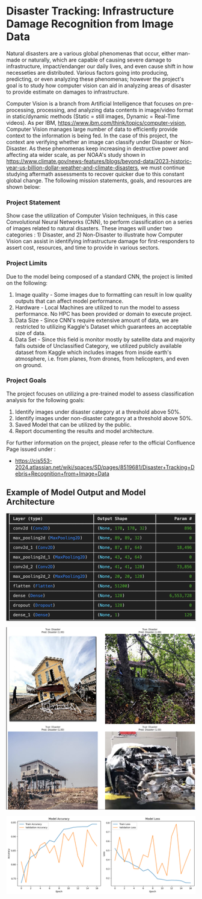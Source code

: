 # Disaster Tracking: Infrastructure Damage Recognition from Image Data

Natural disasters are a various global phenomenas that occur, either man-made or naturally, which are capable of causing severe damage to infrastructure, impact/endanger our daily lives, and even cause shift in how necesseties are distributed. Various factors going into producing, predicting, or even analyzing these phenomenas; however the project's goal is to study how computer vision can aid in analyzing areas of disaster to provide estimate on damages to infrastructure.

Computer Vision is a branch from Artificial Intelligence that focuses on pre-processing, processing, and analyzing data contents in image/video format in static/dynamic methods (Static = still images, Dynamic = Real-Time videos). As per IBM, https://www.ibm.com/think/topics/computer-vision, Computer Vision manages large number of data to efficiently provide context to the information is being fed. In the case of this project, the context are verifying whether an image can classify under Disaster or Non-Disaster. As these phenomenas keep increasing in destructive power and affecting ata  wider scale, as per NOAA's study shown in https://www.climate.gov/news-features/blogs/beyond-data/2023-historic-year-us-billion-dollar-weather-and-climate-disasters, we must continue studying aftermath assessments to recover quicker due to this constant global change. The following mission statements, goals, and resources are shown below:



### Project Statement

Show case the utilization of Computer Vision techniques, in this case Convolutional Neural Networks (CNN), to perform classification on a series of images related to natural disasters. These images will under two categories : 1) Disaster, and 2) Non-Disaster to illustrate how Computer Vision can assist in identifying infrastructure damage for first-responders to assert cost, resources, and time to provide in various sectors.

### Project Limits

Due to the model being composed of a standard CNN, the project is limited on the following:

1) Image quality - Some images due to formatting can result in low quality outputs that can affect model performance.
2) Hardware - Local Machines are utilized to run the model to assess performance. No HPC has been provided or domain to execute project.
3) Data Size - Since CNN's require extensive amount of data, we are restricted to utilizing Kaggle's Dataset which guarantees an acceptable size of data.
4) Data Set - Since this field is monitor mostly by satellite data and majority falls outside of Unclassified Category, we utilized publicly available dataset from Kaggle which includes images from inside earth's atmosphere, i.e. from planes, from drones, from helicopters, and even on ground. 

### Project Goals

The project focuses on utilizing a pre-trained model to assess classification analysis for the following goals:

1) Identify images under disaster category at a threshold above 50%.
2) Identify images under non-disaster category at a threshold above 50%.
3) Saved Model that can be utilized by the public.
4) Report documenting the results and model architecture.

For further information on the project, please refer to the official Confluence Page issued under :
- https://cis553-2024.atlassian.net/wiki/spaces/SD/pages/8519681/Disaster+Tracking+Debris+Recognition+from+Image+Data

## Example of Model Output and Model Architecture

![Model Architecture](https://github.com/jamieVazPR/CIS583_Project/blob/main/Images/ModelArchitecture.png)

![Model Output](https://github.com/jamieVazPR/CIS583_Project/blob/main/Images/ModelOutput.png)

![Model Plot](https://github.com/jamieVazPR/CIS583_Project/blob/main/Images/ModelPlot.png)